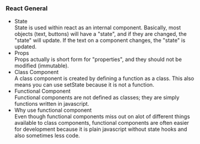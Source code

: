 ### React General
* State  
  State is used within react as an internal component. Basically, most objects (text, buttons) will have a "state", and if they are changed, the "state" will update. If the text on a component changes, the "state" is updated. 
* Props    
  Props actually is short form for "properties", and they should not be modified (immutable). 
* Class Component   
  A class component is created by defining a function as a class. This also means you can use setState because it is not a function. 
* Functional Component  
  Functional components are not defined as classes; they are simply functions written in javascript. 
* Why use functional component   
  Even though functional components miss out on alot of different things available to class components, functional components are often easier for development because it is plain javascript without state hooks and also sometimes less code. 
